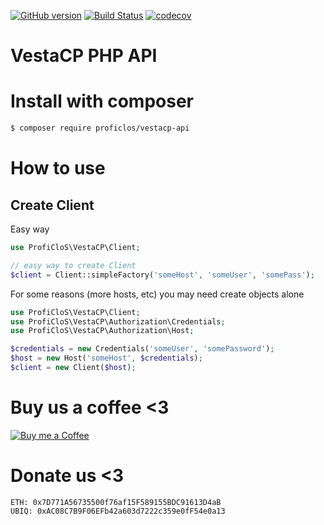 [![GitHub version](https://badge.fury.io/gh/ProfiCloS%2Fvestacp-api.svg)](https://badge.fury.io/gh/ProfiCloS%2Fvestacp-api)
[![Build Status](https://travis-ci.com/ProfiCloS/vestacp-api.svg?branch=master)](https://travis-ci.com/ProfiCloS/vestacp-api)
[![codecov](https://codecov.io/gh/ProfiCloS/vestacp-api/branch/master/graph/badge.svg)](https://codecov.io/gh/ProfiCloS/vestacp-api)

# VestaCP PHP API

# Install with composer
```sh
$ composer require proficlos/vestacp-api
```

# How to use
## Create Client

Easy way
```php
use ProfiCloS\VestaCP\Client;

// easy way to create Client
$client = Client::simpleFactory('someHost', 'someUser', 'somePass');
```

For some reasons (more hosts, etc) you may need create objects alone
```php
use ProfiCloS\VestaCP\Client;
use ProfiCloS\VestaCP\Authorization\Credentials;
use ProfiCloS\VestaCP\Authorization\Host;

$credentials = new Credentials('someUser', 'somePassword');
$host = new Host('someHost', $credentials);
$client = new Client($host);
```

# Buy us a coffee <3
[![Buy me a Coffee](https://www.paypalobjects.com/en_US/i/btn/btn_donate_LG.gif)](https://www.paypal.com/cgi-bin/webscr?cmd=_s-xclick&hosted_button_id=E8NK53NGKVDHS)

# Donate us <3
```
ETH: 0x7D771A56735500f76af15F589155BDC91613D4aB
UBIQ: 0xAC08C7B9F06EFb42a603d7222c359e0fF54e0a13
```

